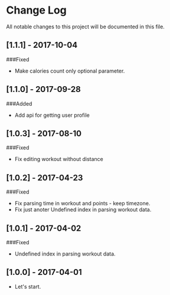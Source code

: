 # Change Log
All notable changes to this project will be documented in this file.

## [1.1.1] - 2017-10-04
###Fixed
- Make calories count only optional parameter.


## [1.1.0] - 2017-09-28
###Added
- Add api for getting user profile


## [1.0.3] - 2017-08-10
###Fixed
- Fix editing workout without distance

## [1.0.2] - 2017-04-23
###Fixed
- Fix parsing time in workout and points - keep timezone.
- Fix just anoter Undefined index in parsing workout data. 

## [1.0.1] - 2017-04-02
###Fixed
- Undefined index in parsing workout data.

## [1.0.0] - 2017-04-01
- Let's start.